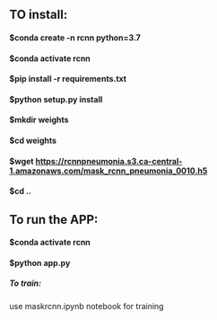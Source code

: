 ## TO install:

#### $conda create -n rcnn python=3.7
#### $conda activate rcnn
#### $pip install -r requirements.txt
#### $python setup.py install
#### $mkdir weights
#### $cd weights
#### $wget https://rcnnpneumonia.s3.ca-central-1.amazonaws.com/mask_rcnn_pneumonia_0010.h5
#### $cd ..
## To run the APP:

#### $conda activate rcnn
#### $python app.py



##### To train:

use maskrcnn.ipynb notebook for training

